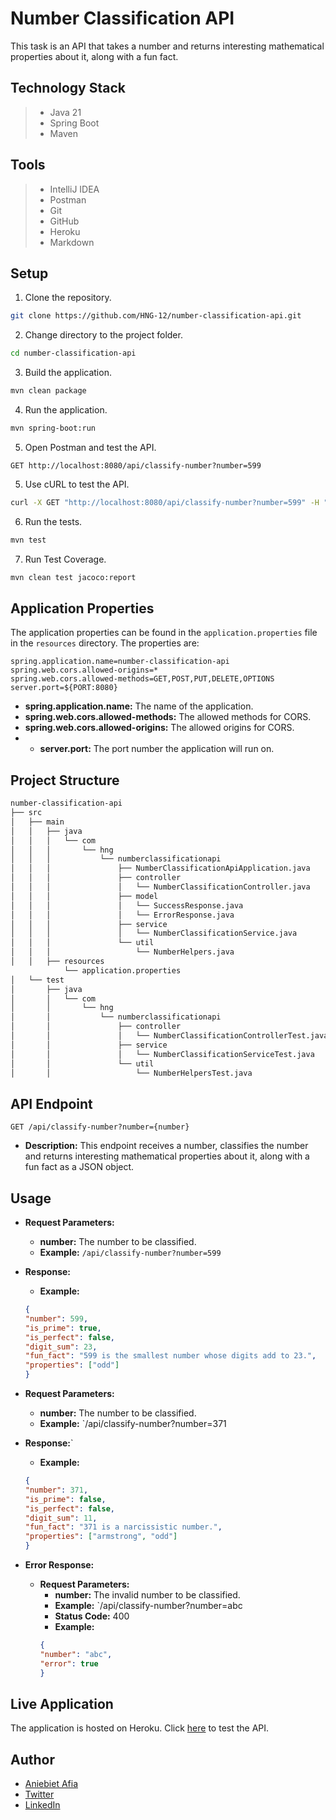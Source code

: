 # Number Classification API
This task is an API that takes a number and returns interesting mathematical properties about it, along with a fun fact.

## Technology Stack
> - Java 21
> - Spring Boot
> - Maven

## Tools
> - IntelliJ IDEA
> - Postman
> - Git
> - GitHub
> - Heroku
> - Markdown

## Setup
1. Clone the repository.
```bash
git clone https://github.com/HNG-12/number-classification-api.git
```
2. Change directory to the project folder.
```bash
cd number-classification-api
```
3. Build the application.
```bash
mvn clean package
```
4. Run the application.
```bash
mvn spring-boot:run
```
5. Open Postman and test the API.
```http
GET http://localhost:8080/api/classify-number?number=599
```
5. Use cURL to test the API.
```bash
curl -X GET "http://localhost:8080/api/classify-number?number=599" -H "accept: application/json"
```

6. Run the tests.
```bash
mvn test
```

7. Run Test Coverage.
```bash
mvn clean test jacoco:report
```

## Application Properties
The application properties can be found in the `application.properties` file in the `resources` directory. The properties are:
```aiignore
spring.application.name=number-classification-api
spring.web.cors.allowed-origins=*
spring.web.cors.allowed-methods=GET,POST,PUT,DELETE,OPTIONS
server.port=${PORT:8080}
```
- **spring.application.name:** The name of the application.
- **spring.web.cors.allowed-methods:** The allowed methods for CORS.
- **spring.web.cors.allowed-origins:** The allowed origins for CORS.
- - **server.port:** The port number the application will run on.

## Project Structure
```bash
number-classification-api
├── src
│   ├── main
│   │   ├── java
│   │   │   └── com
│   │   │       └── hng
│   │   │           └── numberclassificationapi
│   │   │               ├── NumberClassificationApiApplication.java
│   │   │               ├── controller
│   │   │               │   └── NumberClassificationController.java
│   │   │               ├── model
│   │   │               │   └── SuccessResponse.java
│   │   │               │   └── ErrorResponse.java
│   │   │               ├── service
│   │   │               │   └── NumberClassificationService.java
│   │   │               └── util
│   │   │                   └── NumberHelpers.java
│   │   ├── resources
            └── application.properties
│   └── test
│       ├── java
│       │   └── com
│       │       └── hng
│       │           └── numberclassificationapi
│       │               ├── controller
│       │               │   └── NumberClassificationControllerTest.java
│       │               ├── service
│       │               │   └── NumberClassificationServiceTest.java
│       │               └── util
│       │                   └── NumberHelpersTest.java
```

## API Endpoint
```http
GET /api/classify-number?number={number}
```
- **Description:** This endpoint receives a number, classifies the number and returns interesting mathematical properties about it, along with a fun fact as a JSON object.

## Usage
- **Request Parameters:**
    - **number:** The number to be classified.
    - **Example:** `/api/classify-number?number=599`
- **Response:**
    - **Example:** 
    ```json
    {
  "number": 599,
  "is_prime": true,
  "is_perfect": false,
  "digit_sum": 23,
  "fun_fact": "599 is the smallest number whose digits add to 23.",
  "properties": ["odd"]
  }
  ```

- **Request Parameters:**
    - **number:** The number to be classified.
    - **Example:** `/api/classify-number?number=371
- **Response:**`
    - **Example:** 
    ```json
    {
  "number": 371,
  "is_prime": false,
  "is_perfect": false,
  "digit_sum": 11,
  "fun_fact": "371 is a narcissistic number.",
  "properties": ["armstrong", "odd"]
  }
  ```

- **Error Response:**
  - **Request Parameters:**
      - **number:** The invalid number to be classified.
      - **Example:** `/api/classify-number?number=abc
      - **Status Code:** 400
      - **Example:** 
      ```json
      {
    "number": "abc",
    "error": true
    }
    ```

## Live Application
The application is hosted on Heroku. Click [here](https://hng-stage-1-36877b5fe68d.herokuapp.com/api/classify-number?number=992) to test the API.

## Author
- [Aniebiet Afia](https://github.com/aniebietafia)
- [Twitter](https://twitter.com/aniebietafia_)
- [LinkedIn](https://www.linkedin.com/in/aniebietafia)